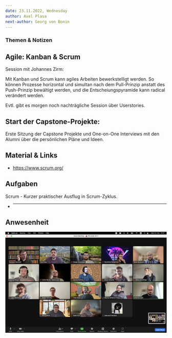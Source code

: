 ```yaml
---
date: 23.11.2022, Wednesday
author: Axel Plasa
next-author: Georg von Bonin
---
```


### Themen & Notizen

## Agile: Kanban & Scrum

Session mit Johannes Zirm:

Mit Kanban und Scrum kann agiles Arbeiten bewerkstelligt werden. So können Prozesse horizontal und simultan nach dem Pull-Prinzip anstatt des Push-Prinzip bewältigt werden, und die Entscheiungspyramide kann radical verändert werden.

Evtl. gibt es morgen noch nachträgliche Session über Userstories.

## Start der Capstone-Projekte:

Erste Sitzung der Capstone Projekte und One-on-One Interviews mit den Alumni über die persönlichen Pläne und Ideen.

## Material & Links

- https://www.scrum.org/

## Aufgaben

Scrum - Kurzer praktischer Ausflug in Scrum-Zyklus.

- ***

## Anwesenheit

![2022/11/23](../images/2022-11-23.png)
